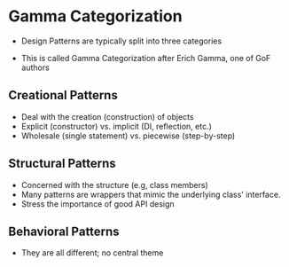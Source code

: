 # Gamma Categorization

- Design Patterns are typically split into three categories

- This is called Gamma Categorization after Erich Gamma, one of GoF authors

## Creational Patterns

- Deal with the creation (construction) of objects
- Explicit (constructor) vs. implicit (DI, reflection, etc.)
- Wholesale (single statement) vs. piecewise (step-by-step)

## Structural Patterns

- Concerned with the structure (e.g, class members)
- Many patterns are wrappers that mimic the underlying class' interface.
- Stress the importance of good API design

## Behavioral Patterns

- They are all different; no central theme
